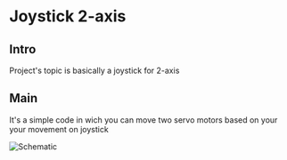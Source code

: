 # Joystick 2-axis
## Intro
Project's topic is basically a joystick for 2-axis
## Main
It's a simple code in wich you can move two servo motors based on your your movement on joystick

![Schematic](https://github.com/J0J0S46/Arduino-Joystick-2_axis/blob/Portfolio/Joystick_2axis.png)
